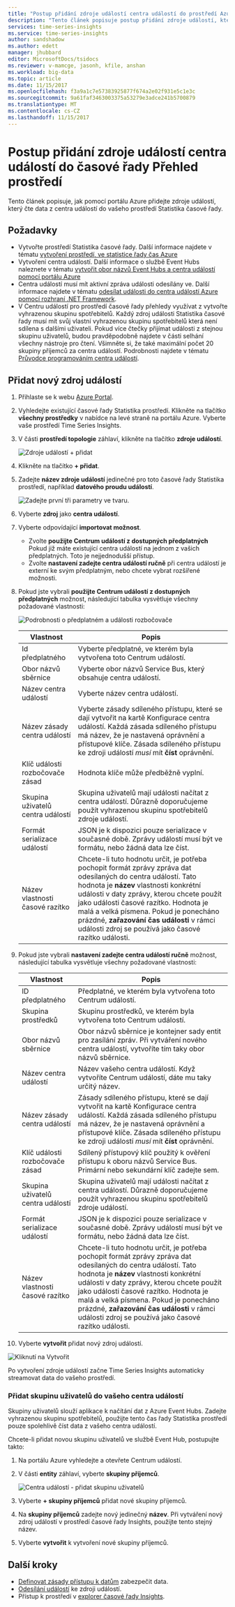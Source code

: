 ```yaml
---
title: "Postup přidání zdroje událostí centra událostí do prostředí Azure časové řady Insights | Microsoft Docs"
description: "Tento článek popisuje postup přidání zdroje událostí, která je připojena k Centru událostí pro vaše prostředí časové řady Statistika."
services: time-series-insights
ms.service: time-series-insights
author: sandshadow
ms.author: edett
manager: jhubbard
editor: MicrosoftDocs/tsidocs
ms.reviewer: v-mamcge, jasonh, kfile, anshan
ms.workload: big-data
ms.topic: article
ms.date: 11/15/2017
ms.openlocfilehash: f3a9a1c7e57383925877f674a2e02f931e5c1e3c
ms.sourcegitcommit: 9a61faf3463003375a53279e3adce241b5700879
ms.translationtype: MT
ms.contentlocale: cs-CZ
ms.lasthandoff: 11/15/2017
---
```

# <a name="how-to-add-an-event-hub-event-source-to-time-series-insights-environment"></a>Postup přidání zdroje událostí centra událostí do časové řady Přehled prostředí

Tento článek popisuje, jak pomocí portálu Azure přidejte zdroje událostí, který čte data z centra událostí do vašeho prostředí Statistika časové řady.

## <a name="prerequisites"></a>Požadavky
- Vytvořte prostředí Statistika časové řady. Další informace najdete v tématu [vytvoření prostředí, ve statistice řady čas Azure](time-series-insights-get-started.md) 
- Vytvoření centra událostí. Další informace o službě Event Hubs naleznete v tématu [vytvořit obor názvů Event Hubs a centra událostí pomocí portálu Azure](../event-hubs/event-hubs-create.md)
- Centra událostí musí mít aktivní zpráva události odesílány ve. Další informace najdete v tématu [odesílat události do centra událostí Azure pomocí rozhraní .NET Framework](../event-hubs/event-hubs-dotnet-framework-getstarted-send.md).
- V Centru událostí pro prostředí časové řady přehledy využívat z vytvořte vyhrazenou skupinu spotřebitelů. Každý zdroj události Statistika časové řady musí mít svůj vlastní vyhrazenou skupinu spotřebitelů která není sdílena s dalšími uživateli. Pokud více čtečky přijímat události z stejnou skupinu uživatelů, budou pravděpodobně najdete v části selhání všechny nástroje pro čtení. Všimněte si, že také maximální počet 20 skupiny příjemců za centra událostí. Podrobnosti najdete v tématu [Průvodce programováním centra událostí](../event-hubs/event-hubs-programming-guide.md).

## <a name="add-a-new-event-source"></a>Přidat nový zdroj událostí
1. Přihlaste se k webu [Azure Portal](https://portal.azure.com).

2. Vyhledejte existující časové řady Statistika prostředí. Klikněte na tlačítko **všechny prostředky** v nabídce na levé straně na portálu Azure. Vyberte vaše prostředí Time Series Insights.

3. V části **prostředí topologie** záhlaví, klikněte na tlačítko **zdroje událostí**.

   ![Zdroje událostí + přidat](media/time-series-insights-how-to-add-an-event-source-eventhub/1-event-sources.png)

4. Klikněte na tlačítko **+ přidat**.

5. Zadejte **název zdroje událostí** jedinečné pro toto časové řady Statistika prostředí, například **datového proudu událostí**.

   ![Zadejte první tři parametry ve tvaru.](media/time-series-insights-how-to-add-an-event-source-eventhub/2-import-option.png)

6. Vyberte **zdroj** jako **centra událostí**.

7. Vyberte odpovídající **importovat možnost**. 
   - Zvolte **použijte Centrum událostí z dostupných předplatných** Pokud již máte existující centra událostí na jednom z vašich předplatných. Toto je nejjednodušší přístup.
   - Zvolte **nastavení zadejte centra událostí ručně** při centra událostí je externí ke svým předplatným, nebo chcete vybrat rozšířené možnosti. 

8. Pokud jste vybrali **použijte Centrum událostí z dostupných předplatných** možnost, následující tabulka vysvětluje všechny požadované vlastnosti:

   ![Podrobnosti o předplatném a události rozbočovače](media/time-series-insights-how-to-add-an-event-source-eventhub/3-new-event-source.png)

   | Vlastnost | Popis |
   | --- | --- |
   | Id předplatného | Vyberte předplatné, ve kterém byla vytvořena toto Centrum událostí.
   | Obor názvů sběrnice | Vyberte obor názvů Service Bus, který obsahuje centra událostí.
   | Název centra událostí | Vyberte název centra událostí.
   | Název zásady centra událostí | Vyberte zásady sdíleného přístupu, které se dají vytvořit na kartě Konfigurace centra událostí. Každá zásada sdíleného přístupu má název, že je nastavená oprávnění a přístupové klíče. Zásada sdíleného přístupu ke zdroji událostí *musí* mít **číst** oprávnění.
   | Klíč události rozbočovače zásad | Hodnota klíče může předběžně vyplní.
   | Skupina uživatelů centra událostí | Skupina uživatelů mají události načítat z centra událostí. Důrazně doporučujeme použít vyhrazenou skupinu spotřebitelů zdroje událostí. |
   | Formát serializace událostí | JSON je k dispozici pouze serializace v současné době. Zprávy událostí musí být ve formátu, nebo žádná data lze číst. |
   | Název vlastnosti časové razítko | Chcete-li tuto hodnotu určit, je potřeba pochopit formát zprávy zpráva dat odesílaných do centra událostí. Tato hodnota je **název** vlastnosti konkrétní události v daty zprávy, kterou chcete použít jako události časové razítko. Hodnota je malá a velká písmena. Pokud je ponecháno prázdné, **zařazování čas události** v rámci události zdroj se používá jako časové razítko události. |


9. Pokud jste vybrali **nastavení zadejte centra událostí ručně** možnost, následující tabulka vysvětluje všechny požadované vlastnosti:

   | Vlastnost | Popis |
   | --- | --- |
   | ID předplatného | Předplatné, ve kterém byla vytvořena toto Centrum událostí.
   | Skupina prostředků | Skupinu prostředků, ve kterém byla vytvořena toto Centrum událostí.
   | Obor názvů sběrnice | Obor názvů sběrnice je kontejner sady entit pro zasílání zpráv. Při vytváření nového centra událostí, vytvoříte tím taky obor názvů sběrnice.
   | Název centra událostí | Název vašeho centra událostí. Když vytvoříte Centrum událostí, dáte mu taky určitý název.
   | Název zásady centra událostí | Zásady sdíleného přístupu, které se dají vytvořit na kartě Konfigurace centra událostí. Každá zásada sdíleného přístupu má název, že je nastavená oprávnění a přístupové klíče. Zásada sdíleného přístupu ke zdroji událostí *musí* mít **číst** oprávnění.
   | Klíč události rozbočovače zásad | Sdílený přístupový klíč použitý k ověření přístupu k oboru názvů Service Bus. Primární nebo sekundární klíč zadejte sem.
   | Skupina uživatelů centra událostí | Skupina uživatelů mají události načítat z centra událostí. Důrazně doporučujeme použít vyhrazenou skupinu spotřebitelů zdroje událostí.
   | Formát serializace událostí | JSON je k dispozici pouze serializace v současné době. Zprávy událostí musí být ve formátu, nebo žádná data lze číst. |
   | Název vlastnosti časové razítko | Chcete-li tuto hodnotu určit, je potřeba pochopit formát zprávy zpráva dat odesílaných do centra událostí. Tato hodnota je **název** vlastnosti konkrétní události v daty zprávy, kterou chcete použít jako události časové razítko. Hodnota je malá a velká písmena. Pokud je ponecháno prázdné, **zařazování čas události** v rámci události zdroj se používá jako časové razítko události. |


10. Vyberte **vytvořit** přidat nový zdroj událostí.
   
   ![Kliknutí na Vytvořit](media/time-series-insights-how-to-add-an-event-source-eventhub/4-create-button.png)

   Po vytvoření zdroje událostí začne Time Series Insights automaticky streamovat data do vašeho prostředí.


### <a name="add-a-consumer-group-to-your-event-hub"></a>Přidat skupinu uživatelů do vašeho centra událostí
Skupiny uživatelů slouží aplikace k načítání dat z Azure Event Hubs. Zadejte vyhrazenou skupinu spotřebitelů, použijte tento čas řady Statistika prostředí pouze spolehlivě číst data z vašeho centra událostí.

Chcete-li přidat novou skupinu uživatelů ve službě Event Hub, postupujte takto:
1. Na portálu Azure vyhledejte a otevřete Centrum událostí.

2. V části **entity** záhlaví, vyberte **skupiny příjemců**.

   ![Centra událostí - přidat skupinu uživatelů](media/time-series-insights-how-to-add-an-event-source-eventhub/5-event-hub-consumer-group.png)

3. Vyberte **+ skupiny příjemců** přidat nové skupiny příjemců. 

4. Na **skupiny příjemců** zadejte nový jedinečný **název**.  Při vytváření nový zdroj událostí v prostředí časové řady Insights, použijte tento stejný název.

5. Vyberte **vytvořit** k vytvoření nové skupiny příjemců.

## <a name="next-steps"></a>Další kroky
- [Definovat zásady přístupu k datům](time-series-insights-data-access.md) zabezpečit data.
- [Odesílání událostí](time-series-insights-send-events.md) ke zdroji událostí.
- Přístup k prostředí v [explorer časové řady Insights](https://insights.timeseries.azure.com).
